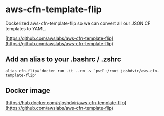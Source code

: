 # aws-cfn-template-flip

Dockerized aws-cfn-template-flip so we can convert all our JSON CF templates to YAML.

[https://github.com/awslabs/aws-cfn-template-flip](https://github.com/awslabs/aws-cfn-template-flip)

## Add an alias to your .bashrc / .zshrc

```
alias cfn-flip='docker run -it --rm -v `pwd`:/root joshdvir/aws-cfn-template-flip'
```

## Docker image

[https://hub.docker.com/r/joshdvir/aws-cfn-template-flip](https://github.com/awslabs/aws-cfn-template-flip)
